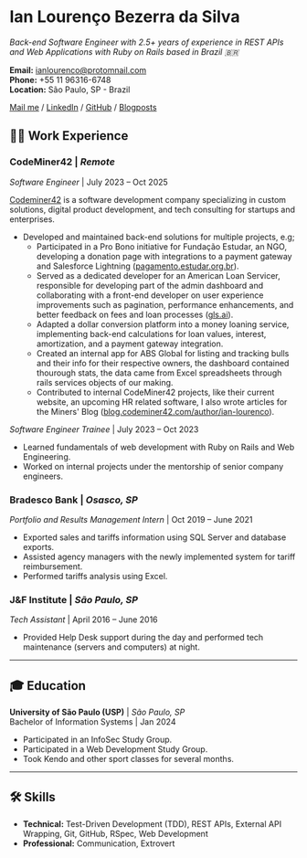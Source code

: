 # Ian Lourenço Bezerra da Silva

_Back-end Software Engineer with 2.5+ years of experience in REST APIs and Web Applications with Ruby on Rails based in Brazil 🇧🇷_

**Email:** ianlourenco@protomnail.com  
**Phone:** +55 11 96316-6748  
**Location:** São Paulo, SP - Brazil 

[Mail me](mailto:ianlourenco@protomnail.com) / [LinkedIn](https://www.linkedin.com/in/ian-lourenco/) / [GitHub](https://github.com/ianlourenco) / [Blogposts](https://blog.codeminer42.com/author/ian-lourenco)

## 👨‍💻 Work Experience

### **CodeMiner42** | *Remote*
*Software Engineer* | July 2023 – Oct 2025

[Codeminer42](https://www.codeminer42.com) is a software development company specializing in custom solutions, digital product development, and tech consulting for startups and enterprises.

- Developed and maintained back-end solutions for multiple projects, e.g;
    - Participated in a Pro Bono initiative for Fundação Estudar, an NGO, developing a donation page with integrations to a payment gateway and Salesforce Lightning ([pagamento.estudar.org.br](https://pagamento.estudar.org.br)).
    - Served as a dedicated developer for an American Loan Servicer, responsible for developing part of the admin dashboard and collaborating with a front-end developer on user experience improvements such as pagination, performance enhancements, and better feedback on fees and loan processes ([gls.ai](https://gls.ai)).
    - Adapted a dollar conversion platform into a money loaning service, implementing back-end calculations for loan values, interest, amortization, and a payment gateway integration.
    - Created an internal app for ABS Global for listing and tracking bulls and their info for their respective owners, the dashboard contained thourough stats, the data came from Excel spreadsheets through rails services objects of our making.
    - Contributed to internal CodeMiner42 projects, like their current website, an upcoming HR related software, I also wrote articles for the Miners' Blog ([blog.codeminer42.com/author/ian-lourenco](https://blog.codeminer42.com/author/ian-lourenco)).

*Software Engineer Trainee* | July 2023 – Oct 2023

- Learned fundamentals of web development with Ruby on Rails and Web Engineering.
- Worked on internal projects under the mentorship of senior company engineers.

### **Bradesco Bank** | *Osasco, SP*
*Portfolio and Results Management Intern* | Oct 2019 – June 2021

- Exported sales and tariffs information using SQL Server and database exports.
- Assisted agency managers with the newly implemented system for tariff reimbursement.
- Performed tariffs analysis using Excel.

### **J&F Institute** | *São Paulo, SP*
*Tech Assistant* | April 2016 – June 2016

- Provided Help Desk support during the day and performed tech maintenance (servers and computers) at night.

---

## 🎓 Education

**University of São Paulo (USP)** | *São Paulo, SP*  
Bachelor of Information Systems | Jan 2024

- Participated in an InfoSec Study Group.
- Participated in a Web Development Study Group.
- Took Kendo and other sport classes for several months.

---

## 🛠 Skills

- **Technical:** Test-Driven Development (TDD), REST APIs, External API Wrapping, Git, GitHub, RSpec, Web Development
- **Professional:** Communication, Extrovert
